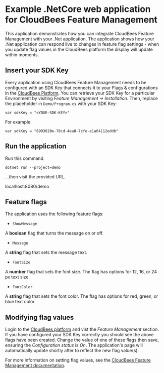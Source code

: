 # Example .NetCore web application for CloudBees Feature Management

This application demonstrates how you can integrate CloudBees Feature Management with your .Net application.
The application shows how your .Net application can respond live to changes in feature flag settings - when you update flag values in the CloudBees platform the display will update within moments.

## Insert your SDK Key

Every application using CloudBees Feature Management needs to be configured with an SDK Key that connects it to your Flags & configurations in the [CloudBees Platform](https://cloudbees.io/).
You can retrieve your SDK Key for a particular Environment by visiting _Feature Management -> Installation_.
Then, replace the placeholder in `Demo/Program.cs` with your SDK Key:

`var sdkKey = "<YOUR-SDK-KEY>"`

For example:

`var sdkKey = "8993020e-78cd-4ea0-7cfe-e1a64112eddb"`

## Run the application

Run this command:
```
dotnet run --project=demo
```
...then visit the provided URL.

localhost:8080/demo

## Feature flags

The application uses the following feature flags:

* `ShowMessage`

A **boolean** flag that turns the message on or off.

* `Message`

A **string** flag that sets the message text.

* `FontSize`

A **number** flag that sets the font size. The flag has options for 12, 16, or 24 px text size.

* `FontColor`

A **string** flag that sets the font color. The flag has options for red, green, or blue text color.


## Modifying flag values

Login to the [CloudBees platform](https://cloudbees.io/) and vist the _Feature Management_ section.
If you have configured your SDK Key correctly you should see the above flags have been created.
Change the value of one of these flags then save, ensuring the _Configuration status_ is _On_.
The application's page will automatically update shortly after to reflect the new flag value(s).

For more information on setting flag values, see the [CloudBees Feature Management documentation](https://docs.cloudbees.io/docs/cloudbees-feature-management/latest/).